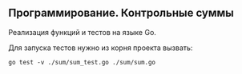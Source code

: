 ## Программирование. Контрольные суммы

Реализация функций и тестов на языке Go.

Для запуска тестов нужно из корня проекта вызвать:
```angular2html
go test -v ./sum/sum_test.go ./sum/sum.go
```